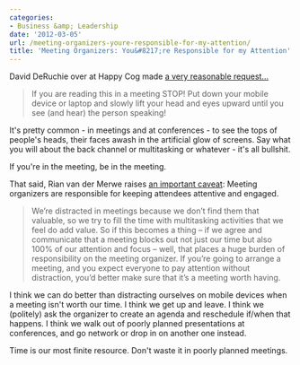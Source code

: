 ```yaml
---
categories:
- Business &amp; Leadership
date: '2012-03-05'
url: /meeting-organizers-youre-responsible-for-my-attention/
title: 'Meeting Organizers: You&#8217;re Responsible for my Attention'
---
```


David DeRuchie over at Happy Cog made <a href="http://cognition.happycog.com/article/please-put-down-the-device-lets-just-talk">a very reasonable request...</a>

<blockquote>If you are reading this in a meeting STOP! Put down your mobile device or laptop and slowly lift your head and eyes upward until you see (and hear) the person speaking!</blockquote>

It's pretty common - in meetings and at conferences - to see the tops of people's heads, their faces awash in the artificial glow of screens. Say what you will about the back channel or multitasking or whatever - it's all bullshit.

If you're in the meeting, be in the meeting.

That said, Rian van der Merwe raises <a href="http://www.elezea.com/2012/02/attention-in-meetings/">an important caveat</a>: Meeting organizers are responsible for keeping attendees attentive and engaged.

<blockquote>We’re distracted in meetings because we don’t find them that valuable, so we try to fill the time with multitasking activities that we feel do add value. So if this becomes a thing – if we agree and communicate that a meeting blocks out not just our time but also 100% of our attention and focus – well, that places a huge burden of responsibility on the meeting organizer. If you’re going to arrange a meeting, and you expect everyone to pay attention without distraction, you’d better make sure that it’s a meeting worth having.</blockquote>

I think we can do better than distracting ourselves on mobile devices when a meeting isn't worth our time. I think we get up and leave. I think we (politely) ask the organizer to create an agenda and reschedule if/when that happens. I think we walk out of poorly planned presentations at conferences, and go network or drop in on another one instead.

Time is our most finite resource. Don't waste it in poorly planned meetings.